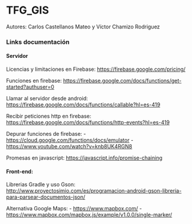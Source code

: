 # TFG_GIS

Autores: Carlos Castellanos Mateo y Víctor Chamizo Rodriguez


### Links documentación

#### Servidor

Licencias y limitaciones en Firebase: https://firebase.google.com/pricing/

Funciones en firebase: https://firebase.google.com/docs/functions/get-started?authuser=0

Llamar al servidor desde android: https://firebase.google.com/docs/functions/callable?hl=es-419
	
Recibir peticiones http en firebase: https://firebase.google.com/docs/functions/http-events?hl=es-419

Depurar funciones de firebase:
	- https://cloud.google.com/functions/docs/emulator
	- https://www.youtube.com/watch?v=knb8UK4RGN8

Promesas en javascript: https://javascript.info/promise-chaining


#### Front-end:

Librerias Gradle y uso Gson: http://www.proyectosimio.com/es/programacion-android-gson-libreria-para-parsear-documentos-json/

Alternativa Google Maps:
	- https://www.mapbox.com/
	- https://www.mapbox.com/mapbox.js/example/v1.0.0/single-marker/
  



